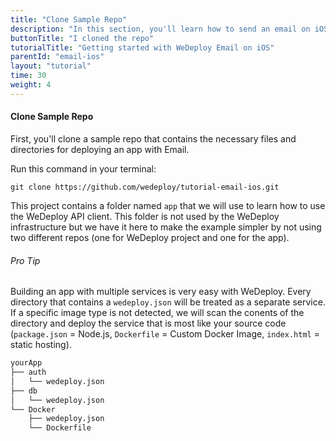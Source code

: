 ```yaml
---
title: "Clone Sample Repo"
description: "In this section, you'll learn how to send an email on iOS using the WeDeploy API Client."
buttonTitle: "I cloned the repo"
tutorialTitle: "Getting started with WeDeploy Email on iOS"
parentId: "email-ios"
layout: "tutorial"
time: 30
weight: 4
---
```


#### Clone Sample Repo

First, you'll clone a sample repo that contains the necessary files and directories for deploying an app with Email.

Run this command in your terminal:

```
git clone https://github.com/wedeploy/tutorial-email-ios.git
```

This project contains a folder named `app` that we will use to learn how to use the WeDeploy API client. This folder is not used by the WeDeploy infrastructure but we have it here to make the example simpler by not using two different repos (one for WeDeploy project and one for the app).

<aside>

###### <span class="icon-16-star"></span> Pro Tip

Building an app with multiple services is very easy with WeDeploy. Every directory that contains a `wedeploy.json` will be treated as a separate service. If a specific image type is not detected, we will scan the conents of the directory and deploy the service that is most like your source code (`package.json` = Node.js, `Dockerfile` = Custom Docker Image, `index.html` = static hosting).

```xml
yourApp
├── auth
│	└── wedeploy.json
├── db
│	└── wedeploy.json
└── Docker
 	├── wedeploy.json
 	└── Dockerfile
```

</aside>
